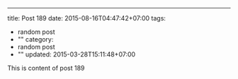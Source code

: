 ---
title: Post 189
date: 2015-08-16T04:47:42+07:00
tags:
  - random post
  - ""
category:
  - random post
  - ""
updated: 2015-03-28T15:11:48+07:00

This is content of post 189